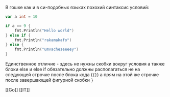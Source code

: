 
В гошке как и в си-подобных языках похохий синтаксис условий:
```go
var a int = 10

if a == 9 {
	fmt.Println("Hello world")
} else if {
	fmt.Println("rakamakafo")
} else {
	fmt.Println("umvacheseeeey")
}
```

Единственное отличие - здесь не нужны скобки вокруг условия а также блоки else и else if обязательно должны располагаться не на следующей строчке после блока кода (`{}`) а прям на этой же строчке после завершающей фигурной скобки `}`

[[Go]] [[IT]]